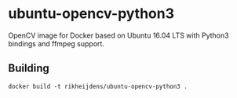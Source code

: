 # ubuntu-opencv-python3

OpenCV image for Docker based on Ubuntu 16.04 LTS with Python3 bindings and ffmpeg support.

## Building

`docker build -t rikheijdens/ubuntu-opencv-python3 .`
